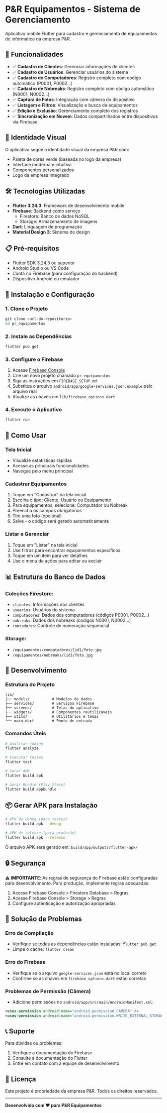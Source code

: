 # P&R Equipamentos - Sistema de Gerenciamento

Aplicativo mobile Flutter para cadastro e gerenciamento de equipamentos de informática da empresa P&R.

## 📱 Funcionalidades

- ✅ **Cadastro de Clientes**: Gerenciar informações de clientes
- ✅ **Cadastro de Usuários**: Gerenciar usuários do sistema
- ✅ **Cadastro de Computadores**: Registro completo com código automático (P0001, P0002...)
- ✅ **Cadastro de Nobreaks**: Registro completo com código automático (N0001, N0002...)
- ✅ **Captura de Fotos**: Integração com câmera do dispositivo
- ✅ **Listagem e Filtros**: Visualização e busca de equipamentos
- ✅ **Edição e Exclusão**: Gerenciamento completo dos registros
- ✅ **Sincronização em Nuvem**: Dados compartilhados entre dispositivos via Firebase

## 🎨 Identidade Visual

O aplicativo segue a identidade visual da empresa P&R com:
- Paleta de cores verde (baseada no logo da empresa)
- Interface moderna e intuitiva
- Componentes personalizados
- Logo da empresa integrado

## 🛠️ Tecnologias Utilizadas

- **Flutter 3.24.3**: Framework de desenvolvimento mobile
- **Firebase**: Backend como serviço
  - Firestore: Banco de dados NoSQL
  - Storage: Armazenamento de imagens
- **Dart**: Linguagem de programação
- **Material Design 3**: Sistema de design

## 📋 Pré-requisitos

- Flutter SDK 3.24.3 ou superior
- Android Studio ou VS Code
- Conta no Firebase (para configuração do backend)
- Dispositivo Android ou emulador

## 🚀 Instalação e Configuração

### 1. Clone o Projeto
```bash
git clone <url-do-repositorio>
cd pr_equipamentos
```

### 2. Instale as Dependências
```bash
flutter pub get
```

### 3. Configure o Firebase

1. Acesse [Firebase Console](https://console.firebase.google.com/)
2. Crie um novo projeto chamado `pr-equipamentos`
3. Siga as instruções em `FIREBASE_SETUP.md`
4. Substitua o arquivo `android/app/google-services.json.example` pelo arquivo real
5. Atualize as chaves em `lib/firebase_options.dart`

### 4. Execute o Aplicativo
```bash
flutter run
```

## 📱 Como Usar

### Tela Inicial
- Visualize estatísticas rápidas
- Acesse as principais funcionalidades
- Navegue pelo menu principal

### Cadastrar Equipamentos
1. Toque em "Cadastrar" na tela inicial
2. Escolha o tipo: Cliente, Usuário ou Equipamento
3. Para equipamentos, selecione: Computador ou Nobreak
4. Preencha os campos obrigatórios
5. Tire uma foto (opcional)
6. Salve - o código será gerado automaticamente

### Listar e Gerenciar
1. Toque em "Listar" na tela inicial
2. Use filtros para encontrar equipamentos específicos
3. Toque em um item para ver detalhes
4. Use o menu de ações para editar ou excluir

## 📊 Estrutura do Banco de Dados

### Coleções Firestore:
- `clientes`: Informações dos clientes
- `usuarios`: Usuários do sistema
- `computadores`: Dados dos computadores (códigos P0001, P0002...)
- `nobreaks`: Dados dos nobreaks (códigos N0001, N0002...)
- `contadores`: Controle de numeração sequencial

### Storage:
- `/equipamentos/computadores/{id}/foto.jpg`
- `/equipamentos/nobreaks/{id}/foto.jpg`

## 🔧 Desenvolvimento

### Estrutura do Projeto
```
lib/
├── models/          # Modelos de dados
├── services/        # Serviços Firebase
├── screens/         # Telas do aplicativo
├── widgets/         # Componentes reutilizáveis
├── utils/           # Utilitários e temas
└── main.dart        # Ponto de entrada
```

### Comandos Úteis
```bash
# Analisar código
flutter analyze

# Executar testes
flutter test

# Gerar APK
flutter build apk

# Gerar Bundle (Play Store)
flutter build appbundle
```

## 📦 Gerar APK para Instalação

```bash
# APK de debug (para testes)
flutter build apk --debug

# APK de release (para produção)
flutter build apk --release
```

O arquivo APK será gerado em: `build/app/outputs/flutter-apk/`

## 🔒 Segurança

⚠️ **IMPORTANTE**: As regras de segurança do Firebase estão configuradas para desenvolvimento. Para produção, implemente regras adequadas:

1. Acesse Firebase Console > Firestore Database > Regras
2. Acesse Firebase Console > Storage > Regras
3. Configure autenticação e autorização apropriadas

## 🐛 Solução de Problemas

### Erro de Compilação
- Verifique se todas as dependências estão instaladas: `flutter pub get`
- Limpe o cache: `flutter clean`

### Erro do Firebase
- Verifique se o arquivo `google-services.json` está no local correto
- Confirme se as chaves em `firebase_options.dart` estão corretas

### Problemas de Permissão (Câmera)
- Adicione permissões no `android/app/src/main/AndroidManifest.xml`:
```xml
<uses-permission android:name="android.permission.CAMERA" />
<uses-permission android:name="android.permission.WRITE_EXTERNAL_STORAGE" />
```

## 📞 Suporte

Para dúvidas ou problemas:
1. Verifique a documentação do Firebase
2. Consulte a documentação do Flutter
3. Entre em contato com a equipe de desenvolvimento

## 📄 Licença

Este projeto é propriedade da empresa P&R. Todos os direitos reservados.

---

**Desenvolvido com ❤️ para P&R Equipamentos**
